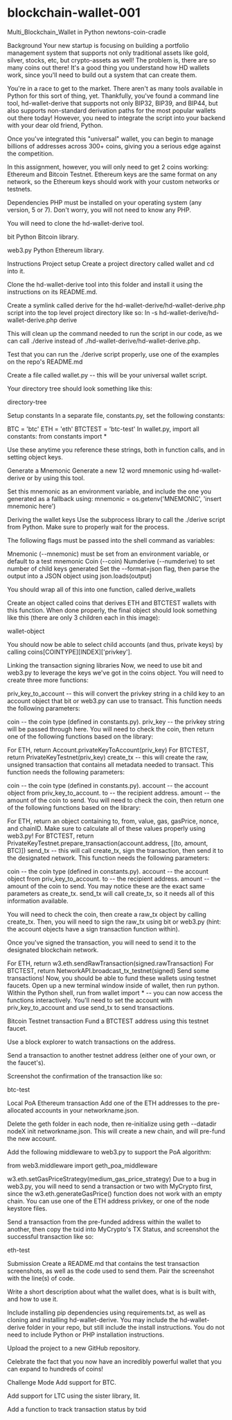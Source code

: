 # blockchain-wallet-001

Multi_Blockchain_Wallet in Python
newtons-coin-cradle

Background
Your new startup is focusing on building a portfolio management system that supports not only traditional assets like gold, silver, stocks, etc, but crypto-assets as well! The problem is, there are so many coins out there! It's a good thing you understand how HD wallets work, since you'll need to build out a system that can create them.

You're in a race to get to the market. There aren't as many tools available in Python for this sort of thing, yet. Thankfully, you've found a command line tool, hd-wallet-derive that supports not only BIP32, BIP39, and BIP44, but also supports non-standard derivation paths for the most popular wallets out there today! However, you need to integrate the script into your backend with your dear old friend, Python.

Once you've integrated this "universal" wallet, you can begin to manage billions of addresses across 300+ coins, giving you a serious edge against the competition.

In this assignment, however, you will only need to get 2 coins working: Ethereum and Bitcoin Testnet. Ethereum keys are the same format on any network, so the Ethereum keys should work with your custom networks or testnets.

Dependencies
PHP must be installed on your operating system (any version, 5 or 7). Don't worry, you will not need to know any PHP.

You will need to clone the hd-wallet-derive tool.

bit Python Bitcoin library.

web3.py Python Ethereum library.

Instructions
Project setup
Create a project directory called wallet and cd into it.

Clone the hd-wallet-derive tool into this folder and install it using the instructions on its README.md.

Create a symlink called derive for the hd-wallet-derive/hd-wallet-derive.php script into the top level project directory like so: ln -s hd-wallet-derive/hd-wallet-derive.php derive

This will clean up the command needed to run the script in our code, as we can call ./derive instead of ./hd-wallet-derive/hd-wallet-derive.php.

Test that you can run the ./derive script properly, use one of the examples on the repo's README.md

Create a file called wallet.py -- this will be your universal wallet script.

Your directory tree should look something like this:

directory-tree

Setup constants
In a separate file, constants.py, set the following constants:

BTC = 'btc'
ETH = 'eth'
BTCTEST = 'btc-test'
In wallet.py, import all constants: from constants import *

Use these anytime you reference these strings, both in function calls, and in setting object keys.

Generate a Mnemonic
Generate a new 12 word mnemonic using hd-wallet-derive or by using this tool.

Set this mnemonic as an environment variable, and include the one you generated as a fallback using: mnemonic = os.getenv('MNEMONIC', 'insert mnemonic here')

Deriving the wallet keys
Use the subprocess library to call the ./derive script from Python. Make sure to properly wait for the process.

The following flags must be passed into the shell command as variables:

Mnemonic (--mnemonic) must be set from an environment variable, or default to a test mnemonic
Coin (--coin)
Numderive (--numderive) to set number of child keys generated
Set the --format=json flag, then parse the output into a JSON object using json.loads(output)

You should wrap all of this into one function, called derive_wallets

Create an object called coins that derives ETH and BTCTEST wallets with this function. When done properly, the final object should look something like this (there are only 3 children each in this image):

wallet-object

You should now be able to select child accounts (and thus, private keys) by calling coins[COINTYPE][INDEX]['privkey'].

Linking the transaction signing libraries
Now, we need to use bit and web3.py to leverage the keys we've got in the coins object. You will need to create three more functions:

priv_key_to_account -- this will convert the privkey string in a child key to an account object that bit or web3.py can use to transact. This function needs the following parameters:

coin -- the coin type (defined in constants.py).
priv_key -- the privkey string will be passed through here.
You will need to check the coin, then return one of the following functions based on the library:

For ETH, return Account.privateKeyToAccount(priv_key)
For BTCTEST, return PrivateKeyTestnet(priv_key)
create_tx -- this will create the raw, unsigned transaction that contains all metadata needed to transact. This function needs the following parameters:

coin -- the coin type (defined in constants.py).
account -- the account object from priv_key_to_account.
to -- the recipient address.
amount -- the amount of the coin to send.
You will need to check the coin, then return one of the following functions based on the library:

For ETH, return an object containing to, from, value, gas, gasPrice, nonce, and chainID. Make sure to calculate all of these values properly using web3.py!
For BTCTEST, return PrivateKeyTestnet.prepare_transaction(account.address, [(to, amount, BTC)])
send_tx -- this will call create_tx, sign the transaction, then send it to the designated network. This function needs the following parameters:

coin -- the coin type (defined in constants.py).
account -- the account object from priv_key_to_account.
to -- the recipient address.
amount -- the amount of the coin to send.
You may notice these are the exact same parameters as create_tx. send_tx will call create_tx, so it needs all of this information available.

You will need to check the coin, then create a raw_tx object by calling create_tx. Then, you will need to sign the raw_tx using bit or web3.py (hint: the account objects have a sign transaction function within).

Once you've signed the transaction, you will need to send it to the designated blockchain network.

For ETH, return w3.eth.sendRawTransaction(signed.rawTransaction)
For BTCTEST, return NetworkAPI.broadcast_tx_testnet(signed)
Send some transactions!
Now, you should be able to fund these wallets using testnet faucets. Open up a new terminal window inside of wallet, then run python. Within the Python shell, run from wallet import * -- you can now access the functions interactively. You'll need to set the account with priv_key_to_account and use send_tx to send transactions.

Bitcoin Testnet transaction
Fund a BTCTEST address using this testnet faucet.

Use a block explorer to watch transactions on the address.

Send a transaction to another testnet address (either one of your own, or the faucet's).

Screenshot the confirmation of the transaction like so:

btc-test

Local PoA Ethereum transaction
Add one of the ETH addresses to the pre-allocated accounts in your networkname.json.

Delete the geth folder in each node, then re-initialize using geth --datadir nodeX init networkname.json. This will create a new chain, and will pre-fund the new account.

Add the following middleware to web3.py to support the PoA algorithm:

from web3.middleware import geth_poa_middleware

w3.eth.setGasPriceStrategy(medium_gas_price_strategy)
Due to a bug in web3.py, you will need to send a transaction or two with MyCrypto first, since the w3.eth.generateGasPrice() function does not work with an empty chain. You can use one of the ETH address privkey, or one of the node keystore files.

Send a transaction from the pre-funded address within the wallet to another, then copy the txid into MyCrypto's TX Status, and screenshot the successful transaction like so:

eth-test

Submission
Create a README.md that contains the test transaction screenshots, as well as the code used to send them. Pair the screenshot with the line(s) of code.

Write a short description about what the wallet does, what is is built with, and how to use it.

Include installing pip dependencies using requirements.txt, as well as cloning and installing hd-wallet-derive. You may include the hd-wallet-derive folder in your repo, but still include the install instructions. You do not need to include Python or PHP installation instructions.

Upload the project to a new GitHub repository.

Celebrate the fact that you now have an incredibly powerful wallet that you can expand to hundreds of coins!

Challenge Mode
Add support for BTC.

Add support for LTC using the sister library, lit.

Add a function to track transaction status by txid
